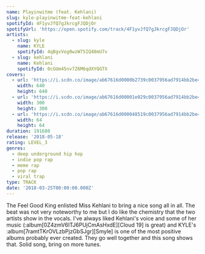```yaml
---
name: Playinwitme (feat. Kehlani)
slug: kyle-playinwitme-feat-kehlani
spotifyId: 4F1yvJfQ7gJkrcgFJQDjOr
spotifyUrl: 'https://open.spotify.com/track/4F1yvJfQ7gJkrcgFJQDjOr'
artists:
  - slug: kyle
    name: KYLE
    spotifyId: 4qBgvVog0wzW75IQ48mU7v
  - slug: kehlani
    name: Kehlani
    spotifyId: 0cGUm45nv7Z6M6qdXYQGTX
covers:
  - url: 'https://i.scdn.co/image/ab67616d0000b2739c0037956ad7914bb2be4961'
    width: 640
    height: 640
  - url: 'https://i.scdn.co/image/ab67616d00001e029c0037956ad7914bb2be4961'
    width: 300
    height: 300
  - url: 'https://i.scdn.co/image/ab67616d000048519c0037956ad7914bb2be4961'
    width: 64
    height: 64
duration: 191680
release: '2018-05-18'
rating: LEVEL_3
genres:
  - deep underground hip hop
  - indie pop rap
  - meme rap
  - pop rap
  - viral trap
type: TRACK
date: '2018-03-25T00:00:00.000Z'
---
```

The Feel Good King enlisted Miss Kehlani to bring a nice song all in all. The beat was not
very noteworthy to me but I do like the chemistry that the two artists show in the vocals.
I've always liked Kehlani's voice and some of her music (:album[0Z4zmV6ITJ6PUjCmAsHxdE][Cloud 19]
is great) and KYLE's :album[7ramtTKrOVLzbPjzGbSJgr][Smyle] is one of the most positive albums probably ever created. They
go well together and this song shows that. Solid song, bring on more tunes.

